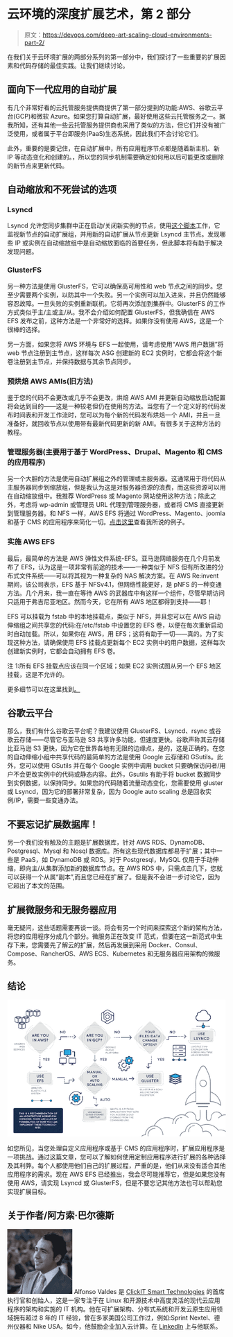 # 云环境的深度扩展艺术，第 2 部分

> 原文：<https://devops.com/deep-art-scaling-cloud-environments-part-2/>

在我们关于云环境扩展的两部分系列的第一部分中，我们探讨了一些重要的扩展因素和代码存储的最佳实践。让我们继续讨论。

## 面向下一代应用的自动扩展

有几个非常好看的云托管服务提供商提供了第一部分提到的功能:AWS、谷歌云平台(GCP)和微软 Azure。如果您打算自动扩展，最好使用这些云托管服务之一。据我所知，还有其他一些云托管服务提供商也采用了类似的方法，但它们并没有被广泛使用，或者属于平台即服务(PaaS)生态系统，因此我们不会讨论它们。

此外，重要的是要记住，在自动扩展中，所有应用程序节点都是随着新主机、新 IP 等动态变化和创建的。，所以您的同步机制需要确定如何用以后可能更改或删除的新节点来更新代码。

## 自动缩放和不死尝试的选项

### Lsyncd

Lsyncd 允许您同步集群中正在启动/关闭新实例的节点，使用[这个脚本](https://github.com/zynesis/lsyncd-aws-autoscaling)工作，它监视新节点的自动扩展组，并用新的自动扩展从节点更新 Lsyncd 主节点。发现哪些 IP 或实例在自动缩放组中是自动缩放面临的首要任务，但此脚本将有助于解决发现问题。

### GlusterFS

另一种方法是使用 GlusterFS，它可以确保高可用性和 web 节点之间的同步。您至少需要两个实例，以防其中一个失败。另一个实例可以加入进来，并且仍然能够容忍故障。一旦失败的实例重新联机，它将再次添加到集群中。GlusterFS 的工作方式类似于主/主或主/从。我不会介绍如何配置 GlusterFS，但我确信在 AWS EFS 发布之前，这种方法是一个非常好的选择。如果你没有使用 AWS，这是一个很棒的选择。

另一方面，如果您将 AWS 环境与 EFS 一起使用，请考虑使用“AWS 用户数据”将 web 节点注册到主节点，这样每次 ASG 创建新的 EC2 实例时，它都会将这个新卷注册到主节点，并保持数据与其余节点同步。

### 预烘焙 AWS AMIs(旧方法)

鉴于您的代码不会更改或几乎不会更改，烘焙 AWS AMI 并更新自动缩放启动配置将会达到目的——这是一种较老但仍在使用的方法。当您有了一个定义好的代码发布时间表和开发工作流时，您可以为每个新的代码发布烘焙一个 AMI，并且一旦准备好，就回收节点以使用带有最新代码更新的新 AMI。有很多关于这种方法的教程。

### 管理服务器(主要用于基于 WordPress、Drupal、Magento 和 CMS 的应用程序)

另一个大胆的方法是使用自动扩展组之外的管理或主服务器。这通常用于将代码从主服务器同步到缩放组，但是我认为这是对服务器资源的浪费，而这些资源可以用在自动缩放组中。我推荐 WordPress 或 Magento 网站使用这种方法；除此之外，考虑将 wp-admin 或管理员 URL 代理到管理服务器，或者将 CMS 直接更新到管理服务器。和 NFS 一样，AWS EFS 将通过 WordPress、Magento、joomla 和基于 CMS 的应用程序来简化一切。[点击这里](https://harish11g.blogspot.mx/2012/01/scaling-wordpress-aws-amazon-ec2-high.html)查看我所说的例子。

### 实施 AWS EFS

最后，最简单的方法是 AWS 弹性文件系统-EFS。亚马逊网络服务在几个月前发布了 EFS，认为这是一项非常有前途的技术——一种类似于 NFS 但有所改进的分布式文件系统——可以将其视为一种复杂的 NAS 解决方案。在 AWS Re:invent 期间，该公司表示，EFS 基于 NFSv4.1，但网络性能更好，是 pNFS 的一种变通方法。几个月来，我一直在等待 AWS 的武器库中有这样一个组件，尽管早期访问只适用于弗吉尼亚地区。然而今天，它在所有 AWS 地区都得到支持——耶！

EFS 可以挂载为 fstab 中的本地挂载点，类似于 NFS，并且您可以在 AWS 自动伸缩组之间共享您的代码:在/etc/fstab 中设置您的 EFS 卷，以便在每次重新启动时自动加载。所以，如果你在 AWS，用 EFS；这将有助于一切——真的。为了实现这种方法，请确保使用 EFS 挂载点更新每个 EC2 实例中的用户数据，这样每次创建新实例时，它都会自动拥有 EFS 卷。

注 1:所有 EFS 挂载点应该在同一个区域；如果 EC2 实例试图从另一个 EFS 地区挂载，这是不允许的。

更多细节可以在这里找到[。](http://www.julianwraith.com/2016/07/aws-elastic-file-system/)

## 谷歌云平台

那么，我们有什么谷歌云平台呢？我建议使用 GlusterFS、Lsyncd、rsync 或谷歌云存储——尽管它与亚马逊 S3 共享许多功能，但速度更快。谷歌声称其云存储比亚马逊 S3 更快，因为它在世界各地有无限的边缘点，是的，这是正确的。在您的自动伸缩小组中共享代码的最简单的方法是使用 Google 云存储和 GSutils。此外，您可以使用 GSutils 并在每个 Google 实例中调用 bucket 只要确保访问者/用户不会更改实例中的代码或静态内容。此外，Gsutils 有助于将 bucket 数据同步到实例数据，以保持同步。如果您的代码随着流量动态变化，您需要使用 gluster 或 Lsyncd，因为它的部署非常复杂，因为 Google auto scaling 总是回收实例/IP，需要一些变通办法。

## 不要忘记扩展数据库！

另一个我们没有触及的主题是扩展数据库，针对 AWS RDS、DynamoDB、Postgresql、Mysql 和 Nosql 数据库。所有这些现代数据库都易于扩展；其中一些是 PaaS，如 DynamoDB 或 RDS。对于 Postgresql，MySQL 仅用于手动伸缩，即向主/从集群添加新的数据库节点。在 AWS RDS 中，只需点击几下，您就可以获得一个从属“副本”,而且您已经在扩展了。但是我不会进一步讨论它，因为它超出了本文的范围。

## 扩展微服务和无服务器应用

毫无疑问，这些话题需要再谈一谈。将会有另一个时间来探索这个新的架构方法，将您的应用程序分成几个部分。微服务正在改变 IT 范式，但要在这一新范式中生存下来，您需要先了解云的扩展，然后再发展到采用 Docker、Consul、Compose、RancherOS、AWS ECS、Kubernetes 和无服务器应用架构的微服务。

## 结论

![diagram](img/fc56c53831146b3d6de3ed9d9c5a7555.png)

如您所见，当您处理自定义应用程序或基于 CMS 的应用程序时，扩展应用程序是一项挑战。通过这篇文章，您可以了解如何使用定制应用程序进行扩展的各种选择及其利弊。每个人都使用他们自己的扩展过程，严重的是，他们从来没有适合其他应用程序的需求。现在 AWS EFS 已经推出，我会尽可能推荐它，但是如果您没有使用 AWS，请实现 Lsyncd 或 GlusterFS，但是不要忘记其他方法也可以帮助您实现扩展目标。

## 关于作者/阿方索·巴尔德斯

![alfonsovaldes](img/bf5c1cc2140e70a5c792b8948237a7db.png) Alfonso Valdes 是 [ClickIT Smart Technologies](https://www.clickittech.com/) 的首席执行官和创始人，这是一家专注于在 Linux 和开源技术中高度灵活的现代云应用程序的架构和实施的 IT 机构。他在可扩展架构、分布式系统和开发云原生应用领域拥有超过 8 年的 IT 经验，曾在多家美国公司工作过，例如:Sprint Nextel、德州仪器和 Nike USA。如今，他鼓励企业加入云计算。在 [LinkedIn](https://mx.linkedin.com/in/alfonso-valdes-75a55714) 上与他联系。